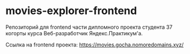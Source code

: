 # movies-explorer-frontend

Репозиторий для frontend части дипломного проекта студента 37 когорты курса Веб-разработчик Яндекс.Практикум'а.

Ссылка на frontend проекта: https://movies.gocha.nomoredomains.xyz/